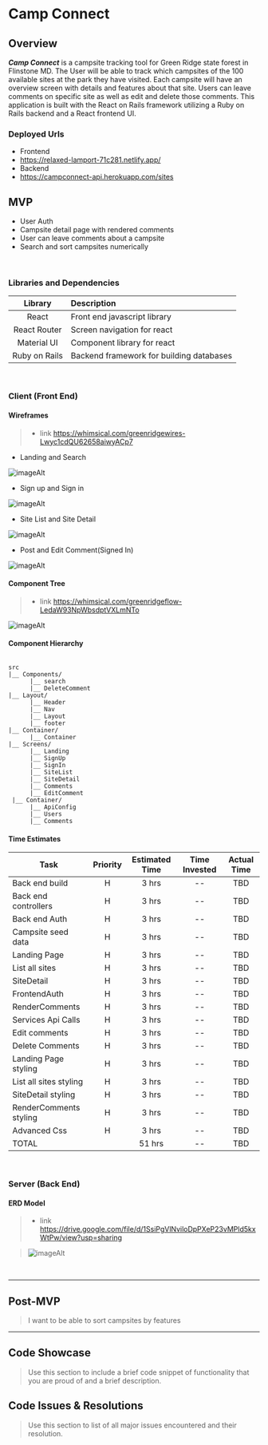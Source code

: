 # Camp Connect

## Overview

_**Camp Connect**_ is a campsite tracking tool for Green Ridge state forest in Flinstone MD.  The User will be able to track which campsites of the 100 available sites at the park they have visited.  Each campsite will have an overview screen with details and features about that site.  Users can leave comments on specific site as well as edit and delete those comments. This application is built with the React on Rails framework utilizing a Ruby on Rails backend and a React frontend UI.
<br>

### Deployed Urls

- Frontend
- https://relaxed-lamport-71c281.netlify.app/
- Backend
- https://campconnect-api.herokuapp.com/sites

## MVP

- User Auth
- Campsite detail page with rendered comments
- User can leave comments about a campsite
- Search and sort campsites numerically

<br>

### Libraries and Dependencies

|     Library      | Description                                |
| :--------------: | :----------------------------------------- |
|      React       | Front end javascript library|
|   React Router   | Screen navigation for react |
|    Material UI   | Component library for react |
|   Ruby on Rails  | Backend framework for building databases |


<br>

### Client (Front End)

#### Wireframes

> - link https://whimsical.com/greenridgewires-Lwyc1cdQU62658aiwyACp7

- Landing and Search

![imageAlt](https://i.imgur.com/fBQNFf6.png)

- Sign up and Sign in

![imageAlt](https://i.imgur.com/a3cY09e.png)

- Site List and Site Detail

![imageAlt](https://i.imgur.com/B2Cf6jR.png)

- Post and Edit Comment(Signed In)

![imageAlt](https://i.imgur.com/4nYzxzU.png)

#### Component Tree

> - link https://whimsical.com/greenridgeflow-LedaW93NpWbsdptVXLmNTo

![imageAlt](https://i.imgur.com/NJSjCNa.png)

#### Component Hierarchy

``` structure

src
|__ Components/
      |__ search
      |__ DeleteComment
|__ Layout/
      |__ Header
      |__ Nav
      |__ Layout
      |__ footer
|__ Container/
      |__ Container
|__ Screens/
      |__ Landing
      |__ SignUp
      |__ SignIn
      |__ SiteList
      |__ SiteDetail
      |__ Comments
      |__ EditComment
 |__ Container/
      |__ ApiConfig
      |__ Users
      |__ Comments

```

#### Time Estimates


| Task                | Priority | Estimated Time | Time Invested | Actual Time |
| ------------------- | :------: | :------------: | :-----------: | :---------: |
| Back end build  |    H     |     3 hrs      |     --     |     TBD     |
| Back end controllers  |    H     |     3 hrs      |     --     |     TBD     |
|Back end Auth |    H     |     3 hrs      |     --    |     TBD     |
| Campsite seed data |    H     |     3 hrs      |    --     |     TBD     |
| Landing Page |    H     |     3 hrs      |     --     |     TBD     |
| List all sites |    H     |     3 hrs      |     --     |     TBD     |
| SiteDetail |    H     |     3 hrs      |     --     |     TBD     |
| FrontendAuth |    H     |     3 hrs      |     --     |     TBD     |
| RenderComments |    H     |     3 hrs      |     --     |     TBD     |
| Services Api Calls |    H     |     3 hrs      |     --     |     TBD     |
| Edit comments |    H     |     3 hrs      |     --     |     TBD     |
| Delete Comments |    H     |     3 hrs      |     --     |     TBD     |
| Landing Page styling|    H     |     3 hrs      |     --     |     TBD     |
| List all sites styling|    H     |     3 hrs      |     --     |     TBD     |
| SiteDetail styling|    H     |     3 hrs      |     --     |     TBD     |
| RenderComments styling|    H     |     3 hrs      |     --     |     TBD     |
| Advanced Css |    H     |     3 hrs      |     --     |     TBD     |
| TOTAL               |          |     51 hrs      |    --     |     TBD     |


<br>

### Server (Back End)

#### ERD Model

> - link https://drive.google.com/file/d/1SsiPgVlNviloDpPXeP23vMPld5kxWtPw/view?usp=sharing

> ![imageAlt](https://i.imgur.com/AuoN2Uy.png)

<br>

***

## Post-MVP

> I want to be able to sort campsites by features

***

## Code Showcase

> Use this section to include a brief code snippet of functionality that you are proud of and a brief description.

## Code Issues & Resolutions

> Use this section to list of all major issues encountered and their resolution.
